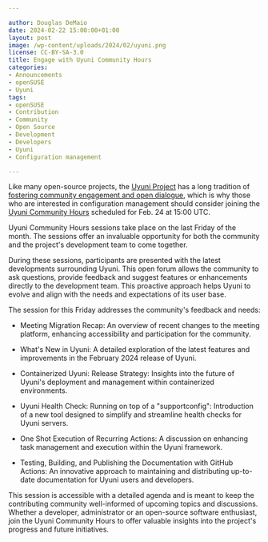 ```yaml
---

author: Douglas DeMaio
date: 2024-02-22 15:00:00+01:00
layout: post
image: /wp-content/uploads/2024/02/uyuni.png
license: CC-BY-SA-3.0
title: Engage with Uyuni Community Hours
categories:
- Announcements
- openSUSE
- Uyuni
tags:
- openSUSE
- Contribution
- Community
- Open Source
- Development
- Developers
- Uyuni
- Configuration management

---
```


Like many open-source projects, the [Uyuni Project](https://www.uyuni-project.org/) has a long tradition of [fostering community engagement and open dialogue](https://github.com/uyuni-project/uyuni/wiki/Uyuni-Community-Hours), which is why those who are interested in configuration management should consider joining the [Uyuni Community Hours](https://github.com/uyuni-project/uyuni/wiki/Uyuni-Community-Hours) scheduled for Feb. 24 at 15:00 UTC.

Uyuni Community Hours sessions take place on the last Friday of the month.
The sessions offer an invaluable opportunity for both the community and the project's development team to come together.

During these sessions, participants are presented with the latest developments surrounding Uyuni. This open forum allows the community to ask questions, provide feedback and suggest features or enhancements directly to the development team. This proactive approach helps Uyuni to evolve and align with the needs and expectations of its user base.

The session for this Friday addresses the community's feedback and needs:

* Meeting Migration Recap: An overview of recent changes to the meeting platform, enhancing accessibility and participation for the community.

* What's New in Uyuni: A detailed exploration of the latest features and improvements in the February 2024 release of Uyuni.

* Containerized Uyuni: Release Strategy: Insights into the future of Uyuni's deployment and management within containerized environments.

* Uyuni Health Check: Running on top of a "supportconfig": Introduction of a new tool designed to simplify and streamline health checks for Uyuni servers.

* One Shot Execution of Recurring Actions: A discussion on enhancing task management and execution within the Uyuni framework.

* Testing, Building, and Publishing the Documentation with GitHub Actions: An innovative approach to maintaining and distributing up-to-date documentation for Uyuni users and developers.

This session is accessible with a detailed agenda and is meant to keep the contributing community well-informed of upcoming topics and discussions. Whether a developer, administrator or an open-source software enthusiast, join the Uyuni Community Hours to offer valuable insights into the project's progress and future initiatives.


<meta name="openSUSE, community, project, Open Source, uyuni project" content="HTML,CSS,XML,JavaScript">
